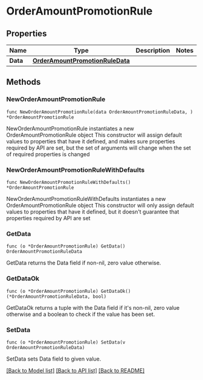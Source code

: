 # OrderAmountPromotionRule

## Properties

Name | Type | Description | Notes
------------ | ------------- | ------------- | -------------
**Data** | [**OrderAmountPromotionRuleData**](OrderAmountPromotionRuleData.md) |  | 

## Methods

### NewOrderAmountPromotionRule

`func NewOrderAmountPromotionRule(data OrderAmountPromotionRuleData, ) *OrderAmountPromotionRule`

NewOrderAmountPromotionRule instantiates a new OrderAmountPromotionRule object
This constructor will assign default values to properties that have it defined,
and makes sure properties required by API are set, but the set of arguments
will change when the set of required properties is changed

### NewOrderAmountPromotionRuleWithDefaults

`func NewOrderAmountPromotionRuleWithDefaults() *OrderAmountPromotionRule`

NewOrderAmountPromotionRuleWithDefaults instantiates a new OrderAmountPromotionRule object
This constructor will only assign default values to properties that have it defined,
but it doesn't guarantee that properties required by API are set

### GetData

`func (o *OrderAmountPromotionRule) GetData() OrderAmountPromotionRuleData`

GetData returns the Data field if non-nil, zero value otherwise.

### GetDataOk

`func (o *OrderAmountPromotionRule) GetDataOk() (*OrderAmountPromotionRuleData, bool)`

GetDataOk returns a tuple with the Data field if it's non-nil, zero value otherwise
and a boolean to check if the value has been set.

### SetData

`func (o *OrderAmountPromotionRule) SetData(v OrderAmountPromotionRuleData)`

SetData sets Data field to given value.



[[Back to Model list]](../README.md#documentation-for-models) [[Back to API list]](../README.md#documentation-for-api-endpoints) [[Back to README]](../README.md)


